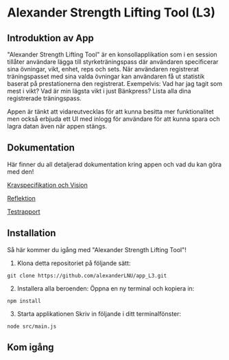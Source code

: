 # Alexander Strength Lifting Tool (L3)

## Introduktion av App

"Alexander Strength Lifting Tool" är en konsollapplikation som i en session tillåter användare lägga till styrketräningspass där användaren specificerar sina övningar, vikt, enhet, reps och sets. När användaren registrerat träningspasset med sina valda övningar kan användaren få ut statistik baserat på prestationerna den registrerat. Exempelvis: Vad har jag tagit som mest i vikt? Vad är min lägsta vikt i just Bänkpress? Lista alla dina registrerade träningspass.

Appen är tänkt att vidareutvecklas för att kunna besitta mer funktionalitet men också erbjuda ett UI med inlogg för användare för att kunna spara och lagra datan även när appen stängs.

## Dokumentation

Här finner du all detaljerad dokumentation kring appen och vad du kan göra med den!

[Kravspecifikation och Vision](./Documentation/kravspecifikation.md)

[Reflektion](./Documentation/reflection.md)

[Testrapport](./Documentation/testrapport.md)

## Installation

Så här kommer du igång med "Alexander Strength Lifting Tool"!

1. Klona detta repositoriet på följande sätt:

```
git clone https://github.com/alexanderLNU/app_L3.git
```

2. Installera alla beroenden:
   Öppna en ny terminal och kopiera in:

```
npm install
```

3. Starta applikationen
   Skriv in följande i ditt terminalfönster:

```
node src/main.js
```

## Kom igång
